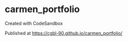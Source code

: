 # carmen_portfolio

Created with CodeSandbox

Published at https://cgbl-90.github.io/carmen_portfolio/
